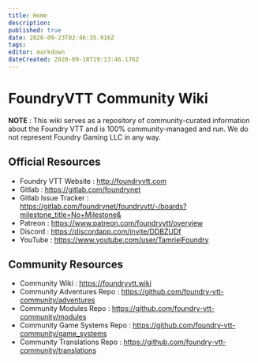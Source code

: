 ```yaml
---
title: Home
description: 
published: true
date: 2020-09-23T02:46:35.916Z
tags: 
editor: markdown
dateCreated: 2020-09-18T19:13:46.176Z
---
```


# FoundryVTT Community Wiki
**NOTE** : This wiki serves as a repository of community-curated information about the Foundry VTT and is 100% community-managed and run. We do not represent Foundry Gaming LLC in any way.

## Official Resources
- Foundry VTT Website : http://foundryvtt.com
- Gitlab : https://gitlab.com/foundrynet
- Gitlab Issue Tracker : https://gitlab.com/foundrynet/foundryvtt/-/boards?milestone_title=No+Milestone&
- Patreon : https://www.patreon.com/foundryvtt/overview
- Discord : https://discordapp.com/invite/DDBZUDf
- YouTube : https://www.youtube.com/user/TamrielFoundry

## Community Resources
- Community Wiki : https://foundryvtt.wiki
- Community Adventures Repo : https://github.com/foundry-vtt-community/adventures
- Community Modules Repo : https://github.com/foundry-vtt-community/modules
- Community Game Systems Repo : https://github.com/foundry-vtt-community/game_systems
- Community Translations Repo : https://github.com/foundry-vtt-community/translations


